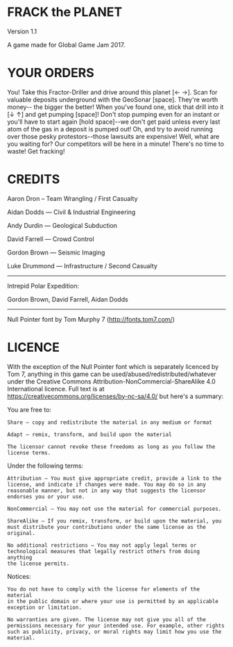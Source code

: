 # FRACK the PLANET

Version 1.1

A game made for Global Game Jam 2017.

# YOUR ORDERS

You! Take this Fractor-Driller and drive around this planet [← →]. Scan for
valuable deposits underground with the GeoSonar [space]. They're worth money--
the bigger the better! When you've found one, stick that drill into it [↓ ↑]
and get pumping [space]! Don't stop pumping even for an instant or you'll have
to start again [hold space]--we don't get paid unless every last atom of the
gas in a deposit is pumped out! Oh, and try to avoid running over those pesky
protestors--those lawsuits are expensive! Well, what are you waiting for? Our
competitors will be here in a minute! There's no time to waste! Get fracking!

# CREDITS

Aaron Dron – Team Wrangling / First Casualty

Aidan Dodds — Civil & Industrial Engineering

Andy Durdin — Geological Subduction

David Farrell — Crowd Control

Gordon Brown — Seismic Imaging

Luke Drummond — Infrastructure / Second Casualty

---

Intrepid Polar Expedition:

Gordon Brown, David Farrell, Aidan Dodds

---

Null Pointer font by Tom Murphy 7 (http://fonts.tom7.com/)

# LICENCE

With the exception of the Null Pointer font which is separately licenced by
Tom 7, anything in this game can be used/abused/redistributed/whatever under
the Creative Commons Attribution-NonCommercial-ShareAlike 4.0 International
licence. Full text is at https://creativecommons.org/licenses/by-nc-sa/4.0/
but here's a summary:

You are free to:

    Share — copy and redistribute the material in any medium or format

    Adapt — remix, transform, and build upon the material

    The licensor cannot revoke these freedoms as long as you follow the
    license terms.

Under the following terms:

    Attribution — You must give appropriate credit, provide a link to the
    license, and indicate if changes were made. You may do so in any
    reasonable manner, but not in any way that suggests the licensor
    endorses you or your use.

    NonCommercial — You may not use the material for commercial purposes.

    ShareAlike — If you remix, transform, or build upon the material, you
    must distribute your contributions under the same license as the original.

    No additional restrictions — You may not apply legal terms or
    technological measures that legally restrict others from doing anything
    the license permits.

Notices:

    You do not have to comply with the license for elements of the material
    in the public domain or where your use is permitted by an applicable
    exception or limitation.

    No warranties are given. The license may not give you all of the
    permissions necessary for your intended use. For example, other rights
    such as publicity, privacy, or moral rights may limit how you use the material.
